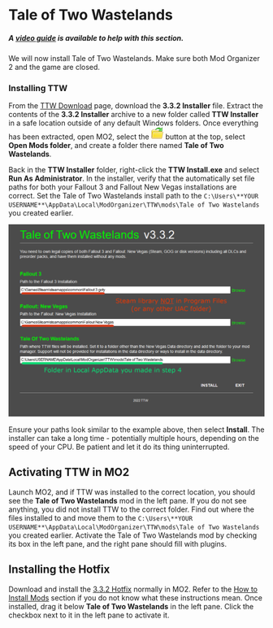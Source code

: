 ﻿# Tale of Two Wastelands

##### A [video guide](https://youtu.be/Fb9e4-NDOTM?t=1025) is available to help with this section.

We will now install Tale of Two Wastelands. Make sure both Mod Organizer 2 and the game are closed.

### Installing TTW

From the [TTW Download](https://taleoftwowastelands.com/dl) page, download the **3.3.2 Installer** file.
Extract the contents of the **3.3.2 Installer** archive to a new folder called **TTW Installer** in a safe
location outside of any default Windows folders. Once everything has been extracted, open MO2, select the
![MO2](./img/mo2%20folders.webp) button at the top, select **Open Mods folder**, and create a folder there
named **Tale of Two Wastelands**.

Back in the **TTW Installer** folder, right-click the **TTW Install.exe** and select **Run As Administrator**.
In the installer, verify that the automatically set file paths for both your Fallout 3 and Fallout New Vegas
installations are correct. Set the Tale of Two Wastelands install path to the
`C:\Users\**YOUR USERNAME**\AppData\Local\ModOrganizer\TTW\mods\Tale of Two Wastelands` you created earlier.

![TTW Installer](./img/install.webp)

Ensure your paths look similar to the example above, then select **Install**. The installer can take a long time -
potentially multiple hours, depending on the speed of your CPU. Be patient and let it do its thing uninterrupted.

## Activating TTW in MO2

Launch MO2, and if TTW was installed to the correct location, you should see the **Tale of Two Wastelands** mod
in the left pane. If you do not see anything, you did not install TTW to the correct folder. Find out where the
files installed to and move them to the `C:\Users\**YOUR USERNAME**\AppData\Local\ModOrganizer\TTW\mods\Tale of Two Wastelands`
you created earlier. Activate the Tale of Two Wastelands mod by checking its box in the left pane, and the right
pane should fill with plugins.

## Installing the Hotfix

Download and install the [3.3.2 Hotfix](https://cdn.discordapp.com/attachments/267355049666019329/1003041304252534814/TTW_3.3.2_Hotfix.zip)
normally in MO2. Refer to the [How to Install Mods](./mo2#how-to-install-mods) section if you do not know what these
instructions mean. Once installed, drag it below **Tale of Two Wastelands** in the left pane.
Click the checkbox next to it in the left pane to activate it.
